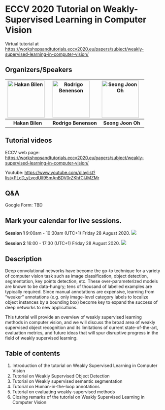 # ECCV 2020 Tutorial on Weakly-Supervised Learning in Computer Vision

Virtual tutorial at https://workshopsandtutorials.eccv2020.eu/papers/subject/weakly-supervised-learning-in-computer-vision/

## Organizers/Speakers

<img src="hakan.jpg" alt="Hakan Bilen" style="float: left; margin-right: 10px;" height=120px/> |  <img src="rodrigo.jpg" alt="Rodrigo Benenson" style="float: left; margin-right: 10px;" height=120px/> | <img src="joon.jpg" alt="Seong Joon Oh" style="float: left; margin-right: 10px;" height=120px/>
:--:|:--: | :--:
**Hakan Bilen** | **Rodrigo Benenson** | **Seong Joon Oh**

## Tutorial videos

ECCV web page: https://workshopsandtutorials.eccv2020.eu/papers/subject/weakly-supervised-learning-in-computer-vision/

Youtube: https://www.youtube.com/playlist?list=PLcD_yLvcdUll95mAnBDV0rZKhfClJMZMr

## Q&A

Google Form: TBD

## Mark your calendar for live sessions.

**Session 1** 9:00am - 10:30am (UTC+1) Friday 28 August 2020. <a target="_blank" href="https://calendar.google.com/event?action=TEMPLATE&amp;tmeid=NnFvMDI1MDVyMjFxbjFlcmRnazd2bHB2NjcgY29hbGxhb2hAbQ&amp;tmsrc=coallaoh%40gmail.com"><img border="0" src="https://www.google.com/calendar/images/ext/gc_button1_en-GB.gif"></a>

**Session 2** 16:00 - 17:30 (UTC+1) Friday 28 August 2020. <a target="_blank" href="https://calendar.google.com/event?action=TEMPLATE&amp;tmeid=MGMwdms2NDM3MDBqOGQwZDdtMDh0dmU1YTcgY29hbGxhb2hAbQ&amp;tmsrc=coallaoh%40gmail.com"><img border="0" src="https://www.google.com/calendar/images/ext/gc_button1_en-GB.gif"></a>


## Description
Deep convolutional networks have become the go-to technique for a variety of computer vision task such as image classification, object detection, segmentation, key points detection, etc. These over-parameterized models are known to be data-hungry; tens of thousand of labelled examples are typically required. Since manual annotations are expensive, learning from “weaker” annotations (e.g. only image-level category labels to localize object instances by a bounding box) become key to expand the success of deep networks to new applications.

This tutorial will provide an overview of weakly supervised learning methods in computer vision, and we will discuss the broad area of weakly supervised object recognition and its limitations of current state-of-the-art, evaluation metrics, and future ideas that will spur disruptive progress in the field of weakly supervised learning.

## Table of contents

1. Introduction of the tutorial on Weakly Supervised Learning in Computer Vision
2. Tutorial on Weakly Supervised Object Detection
3. Tutorial on Weakly supervised semantic segmentation
4. Tutorial on Human-in-the-loop annotations
5. Tutorial on evaluating weakly-supervised methods
6. Closing remarks of the tutorial on Weakly Supervised Learning in Computer Vision


